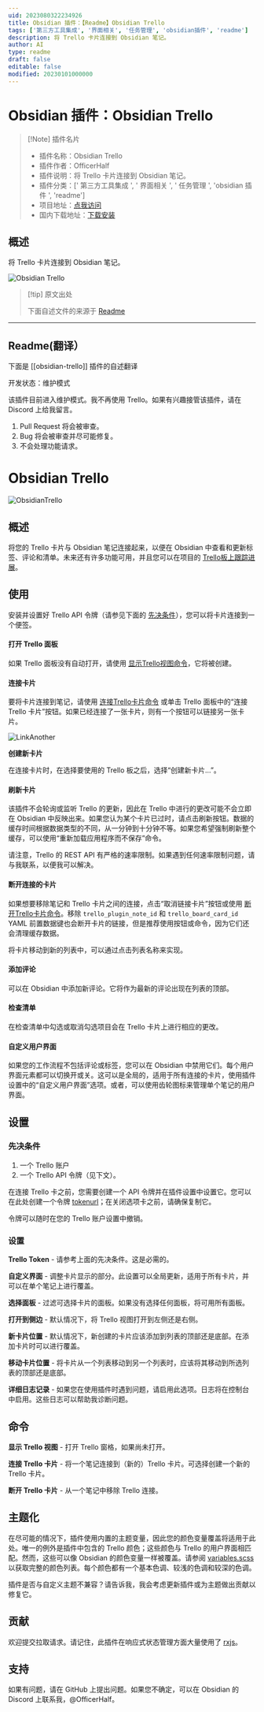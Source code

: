 ```yaml
---
uid: 2023080322234926
title: Obsidian 插件：【Readme】Obsidian Trello
tags: ['第三方工具集成', '界面相关', '任务管理', 'obsidian插件', 'readme']
description: 将 Trello 卡片连接到 Obsidian 笔记。
author: AI
type: readme
draft: false
editable: false
modified: 20230101000000
---
```


# Obsidian 插件：Obsidian Trello

> [!Note] 插件名片
> - 插件名称：Obsidian Trello
> - 插件作者：OfficerHalf
> - 插件说明：将 Trello 卡片连接到 Obsidian 笔记。
> - 插件分类：[' 第三方工具集成 ', ' 界面相关 ', ' 任务管理 ', 'obsidian 插件 ', 'readme']
> - 项目地址：[点我访问](https://github.com/OfficerHalf/obsidian-trello)
> - 国内下载地址：[下载安装](https://pkmer.cn/products/plugin/pluginMarket/?obsidian-trello)

## 概述

将 Trello 卡片连接到 Obsidian 笔记。

![Obsidian Trello](https://cdn.pkmer.cn/covers/obsidian-trello.PNG!pkmer)

> [!tip] 原文出处
>
>下面自述文件的来源于 [Readme](https://ghproxy.net/https://raw.githubusercontent.com/OfficerHalf/obsidian-trello/main/README.md)
>

---

## Readme(翻译）

下面是 [[obsidian-trello]] 插件的自述翻译

开发状态：维护模式

该插件目前进入维护模式。我不再使用 Trello。如果有兴趣接管该插件，请在 Discord 上给我留言。

1. Pull Request 将会被审查。
2. Bug 将会被审查并尽可能修复。
3. 不会处理功能请求。

# Obsidian Trello

![ObsidianTrello](doc/screenshot.png)

## 概述

将您的 Trello 卡片与 Obsidian 笔记连接起来，以便在 Obsidian 中查看和更新标签、评论和清单。未来还有许多功能可用，并且您可以在项目的 [Trello板上跟踪进展](https://trello.com/b/1fVRPLKO/obsidian-trello)。

## 使用

安装并设置好 Trello API 令牌（请参见下面的 [先决条件](#先决条件)），您可以将卡片连接到一个便签。

#### 打开 Trello 面板

如果 Trello 面板没有自动打开，请使用 [显示Trello视图命令](#commands)，它将被创建。

#### 连接卡片

要将卡片连接到笔记，请使用 [连接Trello卡片命令](#commands) 或单击 Trello 面板中的“连接 Trello 卡片”按钮。如果已经连接了一张卡片，则有一个按钮可以链接另一张卡片。

![LinkAnother](doc/link-another.png)

**创建新卡片**

在连接卡片时，在选择要使用的 Trello 板之后，选择“创建新卡片...”。

#### 刷新卡片

该插件不会轮询或监听 Trello 的更新，因此在 Trello 中进行的更改可能不会立即在 Obsidian 中反映出来。如果您认为某个卡片已过时，请点击刷新按钮。数据的缓存时间根据数据类型的不同，从一分钟到十分钟不等。如果您希望强制刷新整个缓存，可以使用“重新加载应用程序而不保存”命令。

请注意，Trello 的 REST API 有严格的速率限制。如果遇到任何速率限制问题，请与我联系，以便我可以解决。

#### 断开连接的卡片

如果想要移除笔记和 Trello 卡片之间的连接，点击“取消链接卡片”按钮或使用 [断开Trello卡片命令](#commands)。移除 `trello_plugin_note_id` 和 `trello_board_card_id` YAML 前置数据键也会断开卡片的链接，但是推荐使用按钮或命令，因为它们还会清理缓存数据。

将卡片移动到新的列表中，可以通过点击列表名称来实现。

#### 添加评论

可以在 Obsidian 中添加新评论。它将作为最新的评论出现在列表的顶部。

#### 检查清单

在检查清单中勾选或取消勾选项目会在 Trello 卡片上进行相应的更改。

#### 自定义用户界面

如果您的工作流程不包括评论或标签，您可以在 Obsidian 中禁用它们。每个用户界面元素都可以切换开或关。这可以是全局的，适用于所有连接的卡片，使用插件设置中的“自定义用户界面”选项。或者，可以使用齿轮图标来管理单个笔记的用户界面。

## 设置

### 先决条件

1. 一个 Trello 账户
2. 一个 Trello API 令牌（见下文）。

在连接 Trello 卡之前，您需要创建一个 API 令牌并在插件设置中设置它。您可以在此处创建一个令牌 [tokenurl]；在关闭选项卡之前，请确保复制它。

令牌可以随时在您的 Trello 账户设置中撤销。

### 设置

**Trello Token** - 请参考上面的先决条件。这是必需的。

**自定义界面** - 调整卡片显示的部分。此设置可以全局更新，适用于所有卡片，并可以在单个笔记上进行覆盖。

**选择面板** - 过滤可选择卡片的面板。如果没有选择任何面板，将可用所有面板。

**打开到侧边** - 默认情况下，将 Trello 视图打开到左侧还是右侧。

**新卡片位置** - 默认情况下，新创建的卡片应该添加到列表的顶部还是底部。在添加卡片时可以进行覆盖。

**移动卡片位置** - 将卡片从一个列表移动到另一个列表时，应该将其移动到所选列表的顶部还是底部。

**详细日志记录** - 如果您在使用插件时遇到问题，请启用此选项。日志将在控制台中启用。这些日志可以帮助我诊断问题。

## 命令

**显示 Trello 视图** - 打开 Trello 窗格，如果尚未打开。

**连接 Trello 卡片** - 将一个笔记连接到（新的）Trello 卡片。可选择创建一个新的 Trello 卡片。

**断开 Trello 卡片** - 从一个笔记中移除 Trello 连接。

## 主题化

在尽可能的情况下，插件使用内置的主题变量，因此您的颜色变量覆盖将适用于此处。唯一的例外是插件中包含的 Trello 颜色；这些颜色与 Trello 的用户界面相匹配。然而，这些可以像 Obsidian 的颜色变量一样被覆盖。请参阅 [variables.scss](src/variables.scss) 以获取完整的颜色列表。每个颜色都有一个基本色调、较浅的色调和较深的色调。

插件是否与自定义主题不兼容？请告诉我，我会考虑更新插件或为主题做出贡献以修复它。

## 贡献

欢迎提交拉取请求。请记住，此插件在响应式状态管理方面大量使用了 [rxjs](https://www.learnrxjs.io/)。

## 支持

如果有问题，请在 GitHub 上提出问题。如果您不确定，可以在 Obsidian 的 Discord 上联系我，@OfficerHalf。

[tokenurl]: <https://trello.com/1/authorize?expiration=never&scope=read,write&response_type=token&name=Obsidian%20Trello%20Token&key=9537467993aefd6dca9ee7788179c298>



